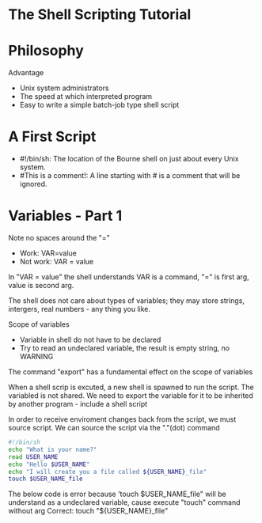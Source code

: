 The Shell Scripting Tutorial
============================

Philosophy
==========

Advantage
- Unix system administrators
- The speed at which interpreted program
- Easy to write a simple batch-job type shell script

A First Script
==============

- #!/bin/sh: The location of the Bourne shell on just about every Unix system.
- #This is a comment!: A line starting with # is a comment that will be ignored.

Variables - Part 1
==================

Note no spaces around the "="
- Work: VAR=value
- Not work: VAR = value

In "VAR = value" the shell understands VAR is a command, "=" is first arg, value is second arg.

The shell does not care about types of variables; they may store strings, intergers, real numbers - any thing you like.

Scope of variables
- Variable in shell do not have to be declared
- Try to read an undeclared variable, the result is empty string, no WARNING

The command "export" has a fundamental effect on the scope of variables

When a shell scrip is excuted, a new shell is spawned to run the script. The variabled is not shared. We need to export the variable
for it to be inherited by another program - include a shell script

In order to receive enviroment changes back from the script, we must source script. We can source the script via the "."(dot) command

```sh
#!/bin/sh
echo "What is your name?"
read USER_NAME
echo "Hello $USER_NAME"
echo "I will create you a file called ${USER_NAME}_file"
touch $USER_NAME_file
```
The below code is error because 'touch $USER_NAME_file" will be understand as a undeclared variable, cause execute "touch" command without arg
Correct: touch "${USER_NAME}_file"
